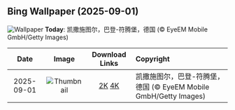 ## Bing Wallpaper (2025-09-01)

![Wallpaper](https://cn.bing.com/th?id=OHR.FieldKaiserstuhl_ZH-CN0467488834_UHD.jpg&w=1024) **Today**: 凯撒施图尔，巴登-符腾堡，德国 (© EyeEM Mobile GmbH/Getty Images)

|    Date    |                                              Image                                               |                                                                                    Download Links                                                                                     | Copyright                                                         |
| :--------: | :----------------------------------------------------------------------------------------------: | :-----------------------------------------------------------------------------------------------------------------------------------------------------------------------------------: | :---------------------------------------------------------------- |
| 2025-09-01 | ![Thumbnail](https://cn.bing.com/th?id=OHR.FieldKaiserstuhl_ZH-CN0467488834_UHD.jpg&w=384&h=216) | [2K](https://cn.bing.com/th?id=OHR.FieldKaiserstuhl_ZH-CN0467488834_UHD.jpg&w=2560&h=1440) [4K](https://cn.bing.com/th?id=OHR.FieldKaiserstuhl_ZH-CN0467488834_UHD.jpg&w=3840&h=2160) | 凯撒施图尔，巴登-符腾堡，德国 (© EyeEM Mobile GmbH/Getty Images) |

